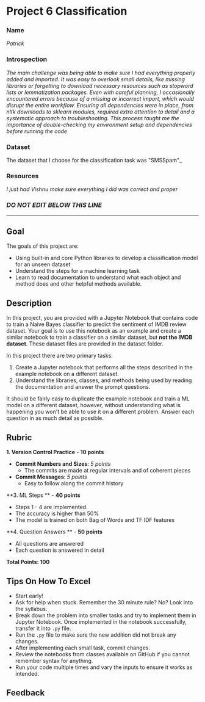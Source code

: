 # Project 6 Classification

### Name

_Patrick_

### Introspection

_The main challenge was being able to make sure I had everything properly added and imported. It was easy to overlook small details, like missing libraries or forgetting to download necessary resources such as stopword lists or lemmatization packages. Even with careful planning, I occasionally encountered errors because of a missing or incorrect import, which would disrupt the entire workflow. Ensuring all dependencies were in place, from nltk downloads to sklearn modules, required extra attention to detail and a systematic approach to troubleshooting. This process taught me the importance of double-checking my environment setup and dependencies before running the code_

### Dataset

The dataset that I choose for the classification task was "SMSSpam"_

### Resources

_I just had Vishnu make sure everything I did was correct and proper_


### *DO NOT EDIT BELOW THIS LINE*
---

## Goal

The goals of this project are:

* Using built-in and core Python libraries to develop a classification model for an unseen dataset
* Understand the steps for a machine learning task
* Learn to read documentation to understand what each object and method does and other helpful methods available.

## Description

In this project, you are provided with a Jupyter Notebook that contains code to train a Naive Bayes classifier to predict the sentiment of IMDB review dataset. Your goal is to use this notebook as an example and create a similar notebook to train a classifier on a similar dataset, but **not the IMDB dataset**. These dataset files are provided in the dataset folder.

In this project there are two primary tasks:

1. Create a Jupyter notebook that performs all the steps described in the example notebook on a different dataset.
2. Understand the libraries, classes, and methods being used by reading the documentation and answer the prompt questions.

It should be fairly easy to duplicate the example notebook and train a ML model on a different dataset, however, without understanding what is happening you won't be able to use it on a different problem. Answer each question in as much detail as possible. 


## Rubric

**1. Version Control Practice** - **10 points**

- **Commit Numbers and Sizes**: *5 points*
  - The commits are made at regular intervals and of coherent pieces 
- **Commit Messages**: *5 points*
  - Easy to follow along the commit history

**3. ML Steps ** - **40 points**

- Steps 1 - 4 are implemented.
- The accuracy is higher than 50%
- The model is trained on both Bag of Words and TF IDF features

**4. Question Answers ** - **50 points**

- All questions are answered
- Each question is answered in detail

**Total Points: 100**

## Tips On How To Excel


* Start early!
* Ask for help when stuck. Remember the 30 minute rule? No? Look into the syllabus.
* Break down the problem into smaller tasks and try to implement them in Jupyter Notebook. Once implemented in the notebook successfully, transfer it into `.py` file.
* Run the `.py` file to make sure the new addition did not break any changes.
* After implementing each small task, commit changes.
* Review the notebooks from classes available on GitHub if you cannot remember syntax for anything.
* Run your code multiple times and vary the inputs to ensure it works as intended. 

## Feedback


